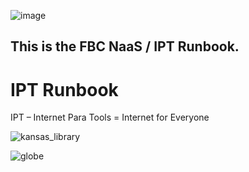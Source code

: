![image](https://user-images.githubusercontent.com/59058755/73372326-dfafdd80-426b-11ea-9ed1-7c3c6553b45c.png)

## This is the FBC NaaS / IPT Runbook. <br />

# **IPT Runbook**
IPT – Internet Para Tools = Internet for Everyone

![kansas_library](https://assets.atlasobscura.com/media/W1siZiIsInVwbG9hZHMvcGxhY2VfaW1hZ2VzL2UzNWI2MDAxMDk1Y2M0NGE4MzdjYTRkMzZjOGMxY2Q3YmVjYTg2MTkuanBnIl0sWyJwIiwidGh1bWIiLCJ4MzkwPiJdLFsicCIsImNvbnZlcnQiLCItcXVhbGl0eSA4MSAtYXV0by1vcmllbnQiXV0/e35b6001095cc44a837ca4d36c8c1cd7beca8619.jpg)

![globe](https://user-images.githubusercontent.com/59058755/73373621-c7d95900-426d-11ea-93ff-53ca78fddc5e.png)
